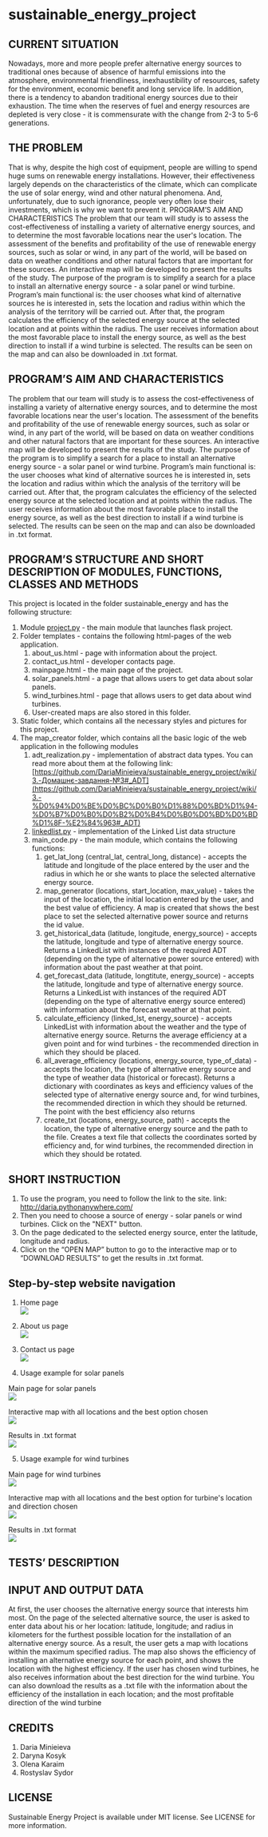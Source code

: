 # sustainable_energy_project

## CURRENT SITUATION
Nowadays, more and more people prefer alternative energy sources to traditional ones because of absence of harmful emissions into the atmosphere, environmental friendliness, inexhaustibility of resources, safety for the environment, economic benefit and long service life. In addition, there is a tendency to abandon traditional energy sources due to their exhaustion. The time when the reserves of fuel and energy resources are depleted is very close - it is commensurate with the change from 2-3 to 5-6 generations.

## THE PROBLEM
That is why, despite the high cost of equipment, people are willing to spend huge sums on renewable energy installations. However, their effectiveness largely depends on the characteristics of the climate, which can complicate the use of solar energy, wind and other natural phenomena. And, unfortunately, due to such ignorance, people very often lose their investments, which is why we want to prevent it.
PROGRAM’S AIM AND CHARACTERISTICS
The problem that our team will study is to assess the cost-effectiveness of installing a variety of alternative energy sources, and to determine the most favorable locations near the user's location. The assessment of the benefits and profitability of the use of renewable energy sources, such as solar or wind, in any part of the world, will be based on data on weather conditions and other natural factors that are important for these sources. An interactive map will be developed to present the results of the study.
The purpose of the program is to simplify a search for a place to install an alternative energy source - a solar panel or wind turbine. Program’s main functional is: the user chooses what kind of alternative sources he is interested in, sets the location and radius within which the analysis of the territory will be carried out. After that, the program calculates the efficiency of the selected energy source at the selected location and at points within the radius. The user receives information about the most favorable place to install the energy source, as well as the best direction to install if a wind turbine is selected. The results can be seen on the map and can also be downloaded in .txt format. 

## PROGRAM’S AIM AND CHARACTERISTICS
The problem that our team will study is to assess the cost-effectiveness of installing a variety of alternative energy sources, and to determine the most favorable locations near the user's location. The assessment of the benefits and profitability of the use of renewable energy sources, such as solar or wind, in any part of the world, will be based on data on weather conditions and other natural factors that are important for these sources. An interactive map will be developed to present the results of the study.
The purpose of the program is to simplify a search for a place to install an alternative energy source - a solar panel or wind turbine. Program’s main functional is: the user chooses what kind of alternative sources he is interested in, sets the location and radius within which the analysis of the territory will be carried out. After that, the program calculates the efficiency of the selected energy source at the selected location and at points within the radius. The user receives information about the most favorable place to install the energy source, as well as the best direction to install if a wind turbine is selected. The results can be seen on the map and can also be downloaded in .txt format. 


## PROGRAM’S STRUCTURE AND SHORT DESCRIPTION OF MODULES, FUNCTIONS, CLASSES AND METHODS
This project is located in the folder sustainable_energy and has the following structure:

1. Module [project.py](http://project.py/) - the main module that launches flask project.
2. Folder templates - contains the following html-pages of the web application.
    1. about_us.html - page with information about the project.
    2. contact_us.html - developer contacts page.
    3. mainpage.html - the main page of the project.
    4. solar_panels.html - a page that allows users to get data about solar panels.
    5. wind_turbines.html - page that allows users to get data about wind turbines.
    6. User-created maps are also stored in this folder.
3. Static folder, which contains all the necessary styles and pictures for this project.
4. The map_creator folder, which contains all the basic logic of the web application in the following modules
    1. adt_realization.py - implementation of abstract data types. You can read more about them at the following link: [https://github.com/DariaMinieieva/sustainable_energy_project/wiki/3.-Домашнє-завдання-№3#_ADT](https://github.com/DariaMinieieva/sustainable_energy_project/wiki/3.-%D0%94%D0%BE%D0%BC%D0%B0%D1%88%D0%BD%D1%94-%D0%B7%D0%B0%D0%B2%D0%B4%D0%B0%D0%BD%D0%BD%D1%8F-%E2%84%963#_ADT)
    2. [linkedlist.py](http://linkedlist.py/) - implementation of the Linked List data structure
    3. main_code.py - the main module, which contains the following functions:
        1. get_lat_long (central_lat, central_long, distance) - accepts the latitude and longitude of the place entered by the user and the radius in which he or she wants to place the selected alternative energy source.
        2. map_generator (locations, start_location, max_value) - takes the input of the location, the initial location entered by the user, and the best value of efficiency. A map is created that shows the best place to set the selected alternative power source and returns the id value.
        3. get_historical_data (latitude, longitude, energy_source) - accepts the latitude, longitude and type of alternative energy source. Returns a LinkedList with instances of the required ADT (depending on the type of alternative power source entered) with information about the past weather at that point.
        4. get_forecast_data (latitude, longtitute, energy_source) - accepts the latitude, longitude and type of alternative energy source. Returns a LinkedList with instances of the required ADT (depending on the type of alternative energy source entered) with information about the forecast weather at that point.
        5. calculate_efficiency (linked_lst, energy_source) - accepts LinkedList with information about the weather and the type of alternative energy source. Returns the average efficiency at a given point and for wind turbines - the recommended direction in which they should be placed.
        6. all_average_efficiency (locations, energy_source, type_of_data) - accepts the location, the type of alternative energy source and the type of weather data (historical or forecast). Returns a dictionary with coordinates as keys and efficiency values of the selected type of alternative energy source and, for wind turbines, the recommended direction in which they should be returned. The point with the best efficiency also returns
        7. create_txt (locations, energy_source, path) - accepts the location, the type of alternative energy source and the path to the file. Creates a text file that collects the coordinates sorted by efficiency and, for wind turbines, the recommended direction in which they should be rotated.

## SHORT INSTRUCTION
1. To use the program, you need to follow the link to the site.
link: http://daria.pythonanywhere.com/
3. Then you need to choose a source of energy - solar panels or wind turbines. Click on the "NEXT" button.
4. On the page dedicated to the selected energy source, enter the latitude, longitude and radius.
5. Click on the “OPEN MAP” button to go to the interactive map or to “DOWNLOAD RESULTS” to get the results in .txt format.

## Step-by-step website navigation

1. Home page  
![](images/mainpage.png)  

2. About us page  
![](images/about_us.png)  

3. Contact us page  
![](images/contact_us.png)  

4. Usage example for solar panels  

Main page for solar panels  
![](images/solar_panels.png)  

Interactive map with all locations and the best option chosen  
![](images/solar_map.png)  

Results in .txt format  
![](images/solar_panels_txt.png)  

5. Usage example for wind turbines  

Main page for wind turbines  
![](images/turbines.png)  

Interactive map with all locations and the best option for turbine's location and direction chosen  
![](images/wind_map.png)  

Results in .txt format  
![](images/turbines_txt.png)  

## TESTS’ DESCRIPTION


## INPUT AND OUTPUT DATA
At first, the user chooses the alternative energy source that interests him most. On the page of the selected alternative source, the user is asked to enter data about his or her location: latitude, longitude;  and radius in kilometers for the furthest possible location for the installation of an alternative energy source. As a result, the user gets a map with locations within the maximum specified radius. The map also shows the efficiency of installing an alternative energy source for each point, and shows the location with the highest efficiency. If the user has chosen wind turbines, he also receives information about the best direction for the wind turbine. You can also download the results as a .txt file with the information about the efficiency of the installation in each location; and the most profitable direction of the wind turbine



## CREDITS
1. Daria Minieieva
2. Daryna Kosyk
3. Olena Karaim
4. Rostyslav Sydor

## LICENSE
Sustainable Energy Project is available under MIT license. See LICENSE for more information.
